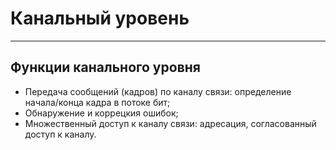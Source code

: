 # Канальный уровень

-----------

## Функции канального уровня

- Передача сообщений (кадров) по каналу связи: определение начала/конца кадра в потоке бит;
- Обнаружение и коррецкия ошибок;
- Множественный доступ к каналу связи: адресация, согласованный доступ к каналу.



